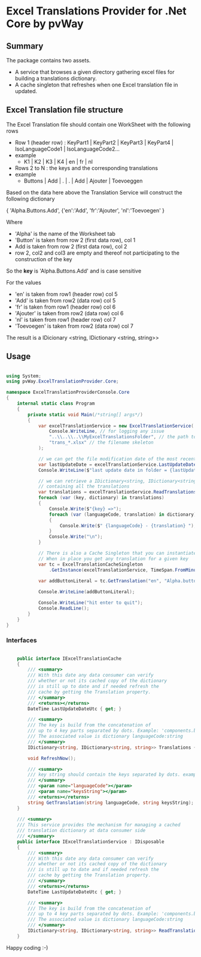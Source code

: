 # Excel Translations Provider for .Net Core by pvWay

## Summary

The package contains two assets.

* A service that browses a given directory gathering excel files for building a translations dictionary.
* A cache singleton that refreshes when one Excel translation file in updated.

## Excel Translation file structure
The Excel Translation file should contain one WorkSheet with the following rows
* Row 1 (header row) :  KeyPart1 | KeyPart2 | KeyPart3 | KeyPart4 | IsoLanguageCode1 | IsoLanguageCode2...
* example
  * K1 | K2 |	K3 | K4 | en | fr |	nl
* Rows 2 to N : the keys and the corresponding translations
* example
  * Buttons | Add | . | . | Add | Ajouter | Toevoeggen

Based on the data here above the Translation Service will construct the following dictionary

{ 'Alpha.Buttons.Add', {'en':'Add',  'fr':'Ajouter', 'nl':'Toevoegen' }

Where
* 'Alpha' is the name of the Worksheet tab
* 'Button' is taken from row 2 (first data row), col 1
* Add is taken from row 2 (first data row), col 2
* row 2, col2 and col3 are empty and thereof not participating to the construction of the key

So the **key** is 'Alpha.Buttons.Add' and is case sensitive

For the values
* 'en' is taken from row1 (header row) col 5
* 'Add' is taken from row2 (data row) col 5
* 'fr' is taken from row1 (header row) col 6
* 'Ajouter' is taken from row2 (data row) col 6
* 'nl' is taken from row1 (header row) col 7
* 'Toevoegen' is taken from row2 (data row) col 7

The result is a IDicionary &lt;string, IDictionary &lt;string, string&gt;&gt;

## Usage

``` csharp
	
using System;
using pvWay.ExcelTranslationProvider.Core;

namespace ExcelTranslationProviderConsole.Core
{
    internal static class Program
    {
        private static void Main(/*string[] args*/)
        {
            var excelTranslationService = new ExcelTranslationService(
                Console.WriteLine, // for logging any issue
                "..\\..\\..\\MyExcelTranslationsFolder", // the path to the directory
                "trans_*.xlsx" // the filename skeleton
            );

            // we can get the file modification date of the most recent Excel
            var lastUpdateDate = excelTranslationService.LastUpdateDateUtc;
            Console.WriteLine($"last update date in folder = {lastUpdateDate:dd MMM yyyy HH:mm:ss}");

            // we can retrieve a IDictionary<string, IDictionary<string, string> 
            // containing all the translations
            var translations = excelTranslationService.ReadTranslations();
            foreach (var (key, dictionary) in translations)
            {
                Console.Write($"{key} =>");
                foreach (var (languageCode, translation) in dictionary)
                {
                    Console.Write($" {languageCode} - {translation} ");
                }
                Console.Write("\n");
            }

            // There is also a Cache Singleton that you can instantiate any where
            // When in place you get any translation for a given key
            var tc = ExcelTranslationCacheSingleton
                .GetInstance(excelTranslationService, TimeSpan.FromMinutes(5));
            
            var addButtonLiteral = tc.GetTranslation("en", "Alpha.buttons.add");

            Console.WriteLine(addButtonLiteral);

            Console.WriteLine("hit enter to quit");
            Console.ReadLine();
        }
    }
}

```

### Interfaces

``` csharp
	
    public interface IExcelTranslationCache
    {
        /// <summary>
        /// With this date any data consumer can verify
        /// whether or not its cached copy of the dictionary
        /// is still up to date and if needed refresh the
        /// cache by getting the Translation property.
        /// </summary>
        /// <returns></returns>
        DateTime LastUpdateDateUtc { get; }

        /// <summary>
        /// The key is build from the concatenation of
        /// up to 4 key parts separated by dots. Example: 'components.buttons.save').
        /// The associated value is dictionary languageCode:string
        /// </summary>
        IDictionary<string, IDictionary<string, string>> Translations { get; }

        void RefreshNow();

        /// <summary>
        /// key string should contain the keys separated by dots. example : 'enum.size'
        /// </summary>
        /// <param name="languageCode"></param>
        /// <param name="keysString"></param>
        /// <returns></returns>
        string GetTranslation(string languageCode, string keysString);
    }
    
    /// <summary>
    /// This service provides the mechanism for managing a cached
    /// translation dictionary at data consumer side
    /// </summary>
    public interface IExcelTranslationService : IDisposable
    {
        /// <summary>
        /// With this date any data consumer can verify
        /// whether or not its cached copy of the dictionary
        /// is still up to date and if needed refresh the
        /// cache by getting the Translation property.
        /// </summary>
        /// <returns></returns>
        DateTime LastUpdateDateUtc { get; }

        /// <summary>
        /// The key is build from the concatenation of
        /// up to 4 key parts separated by dots. Example: 'components.buttons.save').
        /// The associated value is dictionary languageCode:string
        /// </summary>
        IDictionary<string, IDictionary<string, string>> ReadTranslations();
    }    

```

Happy coding :-)
